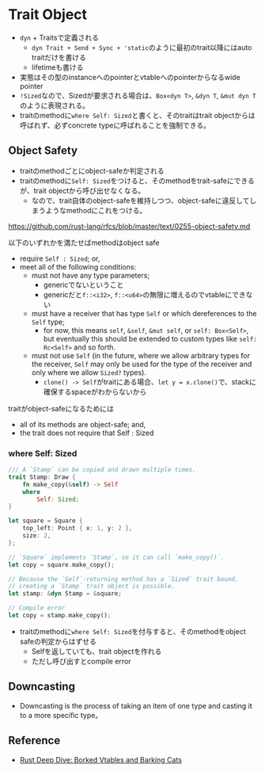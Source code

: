 # Trait Object

* `dyn` + Traitsで定義される
    * `dyn Trait + Send + Sync + 'static`のように最初のtrait以降にはauto traitだけを書ける
    * lifetimeも書ける
* 実態はその型のinstanceへのpointerとvtableへのpointerからなるwide pointer
* `!Sized`なので、Sizedが要求される場合は、`Box<dyn T>`, `&dyn T`, `&mut dyn T`のように表現される。
* traitのmethodに`where Self: Sized`と書くと、そのtraitはtrait objectからは呼ばれず、必ずconcrete typeに呼ばれることを強制できる。


## Object Safety

* traitのmethodごとにobject-safeか判定される
* traitのmethodに`Self: Sized`をつけると、そのmethodをtrait-safeにできるが、trait objectから呼び出せなくなる。
  * なので、trait自体のobject-safeを維持しつつ、object-safeに違反してしまうようなmethodにこれをつける。

https://github.com/rust-lang/rfcs/blob/master/text/0255-object-safety.md

以下のいずれかを満たせばmethodはobject safe
* require `Self : Sized`; or,
* meet all of the following conditions:
    * must not have any type parameters;
      * genericでないということ
      * genericだと`f::<i32>`, `f::<u64>`の無限に増えるのでvtableにできない
    * must have a receiver that has type `Self` or which dereferences to the `Self` type;
        - for now, this means `self`, `&self`, `&mut self`, or `self: Box<Self>`,
          but eventually this should be extended to custom types like
          `self: Rc<Self>` and so forth.
    * must not use `Self` (in the future, where we allow arbitrary types
      for the receiver, `Self` may only be used for the type of the
      receiver and only where we allow `Sized?` types).
      * `clone() -> Self`がtraitにある場合、`let y = x.clone()`で、stackに確保するspaceがわからないから

traitがobject-safeになるためには

* all of its methods are object-safe; and,
* the trait does not require that Self : Sized

### where Self: Sized

```rust
/// A `Stamp` can be copied and drawn multiple times.
trait Stamp: Draw {
    fn make_copy(&self) -> Self
    where
        Self: Sized;
}

let square = Square {
    top_left: Point { x: 1, y: 2 },
    size: 2,
};

// `Square` implements `Stamp`, so it can call `make_copy()`.
let copy = square.make_copy();

// Because the `Self`-returning method has a `Sized` trait bound,
// creating a `Stamp` trait object is possible.
let stamp: &dyn Stamp = &square;

// Compile error
let copy = stamp.make_copy();
```

* traitのmethodに`where Self: Sized`を付与すると、そのmethodをobject safeの判定からはずせる
  * Selfを返していても、trait objectを作れる
  * ただし呼び出すとcompile error

## Downcasting

* Downcasting is the process of taking an item of one type and casting it to a more specific type。


## Reference

* [Rust Deep Dive: Borked Vtables and Barking Cats](https://geo-ant.github.io/blog/2023/rust-dyn-trait-objects-fat-pointers/#:~:text=When%20we%20implement%20the%20,any%20point%20in%20time%204)
